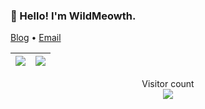 <h3 align="left">👋 Hello! I'm WildMeowth.</h3>

<p align="left">
  <a href="https://wildmeowth.github.io">Blog</a> •
  <a href="mailto:sddzok@163.com">Email</a>
</p>

| <img align="center" src="https://github-readme-stats.vercel.app/api?username=wildmeowth&show_icons=true&icon_color=805AD5&text_color=718096&bg_color=ffffff&hide_title=true" /> | <img align="center" src="https://github-readme-stats.vercel.app/api/top-langs/?username=wildmeowth&layout=compact&theme=buefy&hide_border=true" /> |
| ------------- | ------------- |


<p align="center"> 
  Visitor count<br>
  <img src="https://profile-counter.glitch.me/wildmeowth/count.svg" />
</p>

<!--
**WildMeowth/WildMeowth** is a ✨ _special_ ✨ repository because its `README.md` (this file) appears on your GitHub profile.

Here are some ideas to get you started:

- 🔭 I’m currently working on ...
- 🌱 I’m currently learning ...
- 👯 I’m looking to collaborate on ...
- 🤔 I’m looking for help with ...
- 💬 Ask me about ...
- 📫 How to reach me: ...
- 😄 Pronouns: ...
- ⚡ Fun fact: ...
-->

